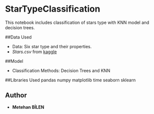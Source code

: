 # StarTypeClassification
This notebook includes classification of stars type with KNN model and decision trees.

##Data Used

- Data: Six star type and their properties.
- *Stars.csv* from [kaggle](https://www.kaggle.com/brsdincer/star-type-classification)

##Model 

-   Classification Methods: Decision Trees and KNN

##Libraries Used
    pandas
    numpy
    matplotlib
    time
    seaborn
    sklearn
 
 ## Author
 - **Metehan BİLEN**

